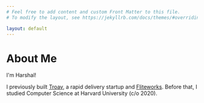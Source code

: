 ```yaml
---
# Feel free to add content and custom Front Matter to this file.
# To modify the layout, see https://jekyllrb.com/docs/themes/#overriding-theme-defaults

layout: default
---
```


# About Me

I'm Harshal!

I previously built [Troav](https://troav.com/), a rapid delivery startup and [Fliteworks](https://fliteworks.com/). Before that, I studied Computer Science at Harvard University (c/o 2020).


